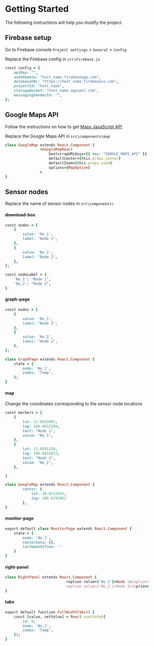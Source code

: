 # Getting Started
The following instructions will help you modify the project.

## Firebase setup
Go to Firebase console `Project settings` > `General` > `Config`

Replace the Firebase config in `src\Firebase.js`

```ruby
const config = {
    apiKey: "",
    authDomain: "host_name.firebaseapp.com",
    databaseURL: "https://host_name.firebaseio.com",
    projectId: "host_name",
    storageBucket: "host_name.appspot.com",
    messagingSenderId: "",
};
```

## Google Maps API
Follow the instructions on how to get [Maps JavaScript API](https://developers.google.com/maps/documentation/javascript/get-api-key)

Replace the Google Maps API in `src\components\map`

```ruby
class GoogleMap extends React.Component {
                <GoogleMapReact
                    bootstrapURLKeys={{ key: "GOOGLE_MAPS_API" }}
                    defaultCenter={this.props.center}
                    defaultZoom={this.props.zoom}
                    options={MapOption}
                >
}
```

## Sensor nodes
Replace the name of sensor nodes in `src\components\`

#### download-box
```ruby
const nodes = [
    {
        value: 'No_1',
        label: "Node 1",
    },
    {
        value: 'No_2',
        label: "Node 2",
    },
];

const nodeLabel = {
    'No_1': "Node 1",
    'No_2': "Node 2",
}
```

#### graph-page
```ruby
const nodes = [
    {
        value: 'No_1',
        label: "Node 1",
    },
    {
        value: 'No_2',
        label: "Node 2",
    },
];

class GraphPage extends React.Component {
    state = {
        node: 'No_1',
        index: 'Temp',
    };
}
```

#### map
Change the coordinates corresponding to the sensor node locations
```ruby
const markers = [
    {
        lat: 11.0543891,
        lng: 106.6652194,
        text: "Node 1",
        value: "No_1",
    },
    {
        lat: 11.0545158,
        lng: 106.6655872,
        text: "Node 2",
        value: "No_2",
    },

]

class GoogleMap extends React.Component {
        center: {
            lat: 10.9212591,
            lng: 106.6747851
        },
}
```

#### monitor-page
```ruby
export default class MonitorPage extends React.Component {
    state = {
        node: 'No_1',
        sensorData: [],
        lastUpdateTime: ''
    }
}
```

#### right-panel
```ruby
class RightPanel extends React.Component {
                            <option value={'No_1'}>Node 1</option>
                            <option value={'No_2'}>Node 2</option>
}
```

#### tabs
```ruby
export default function FullWidthTabs() {
    const [value, setValue] = React.useState({
        id: 0,
        node: 'No_1',
        index: 'Temp',
    });
}
```
